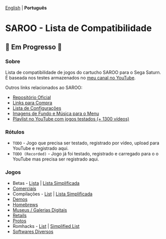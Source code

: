 [English](README.md) | **Português**

# SAROO - Lista de Compatibilidade

## :construction: Em Progresso :construction:

### Sobre

Lista de compatibilidade de jogos do cartucho SAROO para o Sega Saturn.
É baseada nos testes armazenados no [meu canal no YouTube](https://www.youtube.com/@chap3l).

Outros links relacionados ao SAROO:

- [Repositório Oficial](https://github.com/tpunix/SAROO)
- [Links para Compra](Info/Buy/pt-br.md)
- [Lista de Configurações](https://github.com/williamdsw/saroo-configuration-list)
- [Imagens de Fundo e Música para o Menu](https://github.com/williamdsw/saroo-backgrounds)
- [Playlist no YouTube com jogos testados (+ 1300 vídeos)](https://www.youtube.com/playlist?list=PLmsMlzwbRlgLngxWI9ZzPK44Gix1Ek-ZO)

### Rótulos

- `TODO` - Jogo que precisa ser testado, registrado por vídeo, upload para YouTube e registrado aqui.
- `TODO (Recorded)` - Jogo já foi testado, registrado e carregado para o o YouTube mas precisa ser registrado aqui.

### Jogos

- Betas - [Lista](Sections/Betas/pt-br.md) | [Lista Simplificada](Tables/Betas/pt-br.md)
- [Comerciais](Sections/Retails/pt-br/README.md)
- Compilações - [List](Sections/Compilations/pt-br.md) | [Lista Simplificada](Tables/Compilations/pt-br.md)
- [Demos](Sections/Demos/pt-br/README.md)
- [Homebrews](Sections/Homebrews/pt-br.md)
- [Museus / Galerias Digitais](Sections/Digitals/pt-br.md)
- [Retails](Sections/Retails/pt-br/README.md)
- [Protos](Sections/Protos/pt-br.md)
- Romhacks - [List](Sections/Romhacks/pt-br.md) | [Simplified List](Tables/Romhacks/pt-br.md)
- [Softwares Diversos](Sections/Softwares/pt-br.md)
